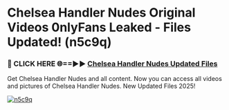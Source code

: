 # Chelsea Handler Nudes Original Videos 0nlyFans Leaked - Files Updated! (n5c9q)

<h3>🔴 CLICK HERE 🌐==►► <a href="https://tinyurl.com/5h6xmrr3" rel="nofollow">Chelsea Handler Nudes Updated Files</a></h3>

Get Chelsea Handler Nudes and all content. Now you can access all videos and pictures of Chelsea Handler Nudes. New Updated Files 2025!

[![n5c9q](https://i.imgur.com/KVD873Z.gif)](https://tinyurl.com/5h6xmrr3)

